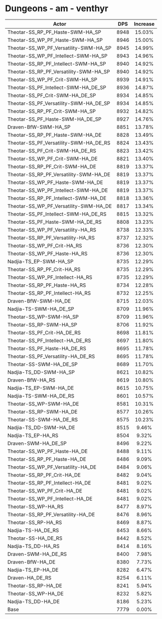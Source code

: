 # Dungeons - am - venthyr
| Actor | DPS | Increase |
|---|:---:|:---:|
|Theotar-SS_RP_PF_Haste-SWM-HA_SP|8948|15.03%|
|Theotar-SS_WP_PF_Haste-SWM-HA_SP|8946|15.00%|
|Theotar-SS_WP_PF_Versatility-SWM-HA_SP|8945|14.99%|
|Theotar-SS_WP_PF_Intellect-SWM-HA_SP|8943|14.96%|
|Theotar-SS_RP_PF_Intellect-SWM-HA_SP|8940|14.92%|
|Theotar-SS_RP_PF_Versatility-SWM-HA_SP|8940|14.92%|
|Theotar-SS_WP_PF_Crit-SWM-HA_SP|8939|14.91%|
|Theotar-SS_PF_Intellect-SWM-HA_DE_SP|8936|14.87%|
|Theotar-SS_PF_Crit-SWM-HA_DE_SP|8934|14.85%|
|Theotar-SS_PF_Versatility-SWM-HA_DE_SP|8934|14.85%|
|Theotar-SS_RP_PF_Crit-SWM-HA_SP|8932|14.82%|
|Theotar-SS_PF_Haste-SWM-HA_DE_SP|8927|14.76%|
|Draven-BfW-SWM-HA_SP|8851|13.78%|
|Theotar-SS_RP_PF_Haste-SWM-HA_DE|8828|13.49%|
|Theotar-SS_PF_Versatility-SWM-HA_DE_RS|8824|13.43%|
|Theotar-SS_PF_Crit-SWM-HA_DE_RS|8823|13.42%|
|Theotar-SS_WP_PF_Crit-SWM-HA_DE|8821|13.40%|
|Theotar-SS_RP_PF_Crit-SWM-HA_DE|8819|13.37%|
|Theotar-SS_RP_PF_Versatility-SWM-HA_DE|8819|13.37%|
|Theotar-SS_WP_PF_Haste-SWM-HA_DE|8819|13.37%|
|Theotar-SS_WP_PF_Intellect-SWM-HA_DE|8819|13.37%|
|Theotar-SS_RP_PF_Intellect-SWM-HA_DE|8818|13.36%|
|Theotar-SS_WP_PF_Versatility-SWM-HA_DE|8817|13.34%|
|Theotar-SS_PF_Intellect-SWM-HA_DE_RS|8815|13.32%|
|Theotar-SS_PF_Haste-SWM-HA_DE_RS|8808|13.23%|
|Theotar-SS_WP_PF_Versatility-HA_RS|8738|12.33%|
|Theotar-SS_RP_PF_Versatility-HA_RS|8737|12.32%|
|Theotar-SS_WP_PF_Crit-HA_RS|8736|12.30%|
|Theotar-SS_WP_PF_Haste-HA_RS|8736|12.30%|
|Nadjia-TS_EP-SWM-HA_SP|8735|12.29%|
|Theotar-SS_RP_PF_Crit-HA_RS|8735|12.29%|
|Theotar-SS_WP_PF_Intellect-HA_RS|8735|12.29%|
|Theotar-SS_RP_PF_Haste-HA_RS|8734|12.28%|
|Theotar-SS_RP_PF_Intellect-HA_RS|8732|12.25%|
|Draven-BfW-SWM-HA_DE|8715|12.03%|
|Nadjia-TS-SWM-HA_DE_SP|8709|11.96%|
|Theotar-SS_WP-SWM-HA_SP|8709|11.96%|
|Theotar-SS_RP-SWM-HA_SP|8706|11.92%|
|Theotar-SS_PF_Crit-HA_DE_RS|8698|11.81%|
|Theotar-SS_PF_Intellect-HA_DE_RS|8697|11.80%|
|Theotar-SS_PF_Haste-HA_DE_RS|8695|11.78%|
|Theotar-SS_PF_Versatility-HA_DE_RS|8695|11.78%|
|Theotar-SS-SWM-HA_DE_SP|8689|11.70%|
|Nadjia-TS_DD-SWM-HA_SP|8621|10.82%|
|Draven-BfW-HA_RS|8619|10.80%|
|Nadjia-TS_EP-SWM-HA_DE|8615|10.75%|
|Nadjia-TS-SWM-HA_DE_RS|8601|10.57%|
|Theotar-SS_WP-SWM-HA_DE|8581|10.31%|
|Theotar-SS_RP-SWM-HA_DE|8577|10.26%|
|Theotar-SS-SWM-HA_DE_RS|8575|10.23%|
|Nadjia-TS_DD-SWM-HA_DE|8515|9.46%|
|Nadjia-TS_EP-HA_RS|8504|9.32%|
|Draven-SWM-HA_DE_SP|8496|9.22%|
|Theotar-SS_WP_PF_Haste-HA_DE|8488|9.11%|
|Theotar-SS_RP_PF_Haste-HA_DE|8486|9.09%|
|Theotar-SS_WP_PF_Versatility-HA_DE|8484|9.06%|
|Theotar-SS_RP_PF_Crit-HA_DE|8482|9.04%|
|Theotar-SS_RP_PF_Intellect-HA_DE|8481|9.02%|
|Theotar-SS_WP_PF_Crit-HA_DE|8481|9.02%|
|Theotar-SS_WP_PF_Intellect-HA_DE|8481|9.02%|
|Theotar-SS_WP-HA_RS|8477|8.97%|
|Theotar-SS_RP_PF_Versatility-HA_DE|8476|8.96%|
|Theotar-SS_RP-HA_RS|8469|8.87%|
|Nadjia-TS-HA_DE_RS|8453|8.66%|
|Theotar-SS-HA_DE_RS|8442|8.52%|
|Nadjia-TS_DD-HA_RS|8414|8.16%|
|Draven-SWM-HA_DE_RS|8400|7.98%|
|Draven-BfW-HA_DE|8380|7.73%|
|Nadjia-TS_EP-HA_DE|8282|6.47%|
|Draven-HA_DE_RS|8254|6.11%|
|Theotar-SS_RP-HA_DE|8241|5.94%|
|Theotar-SS_WP-HA_DE|8232|5.82%|
|Nadjia-TS_DD-HA_DE|8186|5.23%|
|Base|7779|0.00%|
